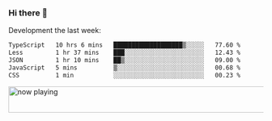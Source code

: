 ### Hi there 👋

Development the last week:
<!--START_SECTION:waka-->

```txt
TypeScript   10 hrs 6 mins   ███████████████████▒░░░░░   77.60 %
Less         1 hr 37 mins    ███░░░░░░░░░░░░░░░░░░░░░░   12.43 %
JSON         1 hr 10 mins    ██▒░░░░░░░░░░░░░░░░░░░░░░   09.00 %
JavaScript   5 mins          ▒░░░░░░░░░░░░░░░░░░░░░░░░   00.68 %
CSS          1 min           ░░░░░░░░░░░░░░░░░░░░░░░░░   00.23 %
```

<!--END_SECTION:waka-->

<!--
**JASONPANGGO/jasonpanggo** is a ✨ _special_ ✨ repository because its `README.md` (this file) appears on your GitHub profile.

Here are some ideas to get you started:

- 🔭 I’m currently working on ...
- 🌱 I’m currently learning ...
- 👯 I’m looking to collaborate on ...
- 🤔 I’m looking for help with ...
- 💬 Ask me about ...
- 📫 How to reach me: ...
- 😄 Pronouns: ...
- ⚡ Fun fact: ...
-->

<a href="https://volt.fm/user/q8yd9e79csfr57rt" target="_blank"><img src="https://spotify-badge-egoist.vercel.app/api/now-playing" width="540" height="52" alt="now playing"></a>
